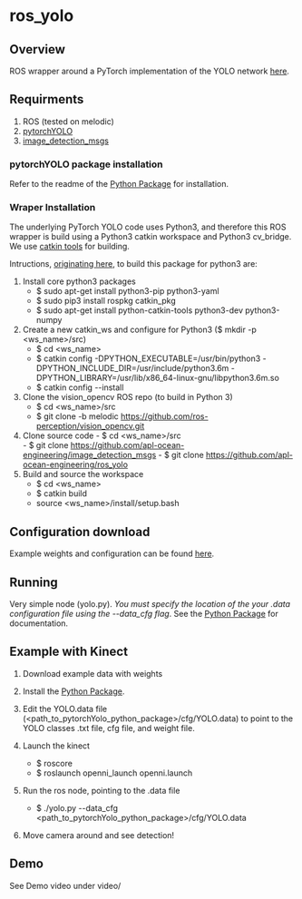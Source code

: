 # ros_yolo

## Overview
ROS wrapper around a PyTorch implementation of the YOLO network [here](https://github.com/apl-ocean-engineering/pytorchYolo). 

## Requirments
1. ROS (tested on melodic)
2. [pytorchYOLO](https://github.com/apl-ocean-engineering/pytorchYolo)
3. [image_detection_msgs](https://github.com/apl-ocean-engineering/image_detection_msgs)

### pytorchYOLO package installation
Refer to the readme of the [Python Package](https://github.com/apl-ocean-engineering/pytorchYolo) for installation. 

### Wraper Installation
The underlying PyTorch YOLO code uses Python3, and therefore this ROS wrapper is build using a Python3 catkin workspace and Python3 cv_bridge. We use [catkin tools](https://catkin-tools.readthedocs.io/en/latest/) for building.  

Intructions, [originating here](https://medium.com/@beta_b0t/how-to-setup-ros-with-python-3-44a69ca36674), to build this package for python3 are:  

1. Install core python3 packages
	- $ sudo apt-get install python3-pip python3-yaml
	- $ sudo pip3 install rospkg catkin_pkg
	- $ sudo apt-get install python-catkin-tools python3-dev python3-numpy
2. Create a new catkin_ws and configure for Python3 ($ mkdir -p <ws_name>/src)
	- $ cd <ws_name>
	- $ catkin config -DPYTHON_EXECUTABLE=/usr/bin/python3 -DPYTHON_INCLUDE_DIR=/usr/include/python3.6m -DPYTHON_LIBRARY=/usr/lib/x86_64-linux-gnu/libpython3.6m.so
	- $ catkin config --install
3. Clone the vision_opencv ROS repo (to build in Python 3)
	- $ cd <ws_name>/src
	- $ git clone -b melodic https://github.com/ros-perception/vision_opencv.git
4. Clone source code
        - $ cd <ws_name>/src     
        - $ git clone https://github.com/apl-ocean-engineering/image_detection_msgs
        - $ git clone https://github.com/apl-ocean-engineering/ros_yolo
5. Build and source the workspace
	- $ cd <ws_name>
	- $ catkin build
	- source <ws_name>/install/setup.bash

## Configuration download
Example weights and configuration can be found [here](https://drive.google.com/drive/folders/1VOEoOOTOrzb-vwieegfKXBICpTeckB2F?usp=sharing).

## Running
Very simple node (yolo.py). *You must specify the location of the your .data configuration file using the --data_cfg flag*. See the [Python Package](https://github.com/apl-ocean-engineering/pytorchYolo) for documentation. 

## Example with Kinect
1. Download example data with weights
2. Install the [Python Package](https://github.com/apl-ocean-engineering/pytorchYolo).
3. Edit the YOLO.data file (<path_to_pytorchYolo_python_package>/cfg/YOLO.data) to point to the YOLO classes .txt file, cfg file, and weight file. 
2. Launch the kinect
	- $ roscore
	- $ roslaunch openni_launch openni.launch
3. Run the ros node, pointing to the .data file
	- $ ./yolo.py --data_cfg <path_to_pytorchYolo_python_package>/cfg/YOLO.data

4. Move camera around and see detection!


## Demo

See Demo video under video/



	
